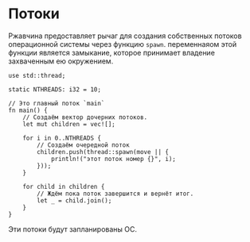 # Потоки

Ржавчина предоставляет рычаг для создания собственных потоков операционной системы через функцию `spawn`. переменнаяом этой функции является замыкание, которое принимает владение захваченным ею окружением.

```rust,editable
use std::thread;

static NTHREADS: i32 = 10;

// Это главный поток `main`
fn main() {
    // Создаём вектор дочерних потоков.
    let mut children = vec![];

    for i in 0..NTHREADS {
        // Создаём очередной поток
        children.push(thread::spawn(move || {
            println!("этот поток номер {}", i);
        }));
    }

    for child in children {
        // Ждём пока поток завершится и вернёт итог.
        let _ = child.join();
    }
}
```

Эти потоки будут запланированы ОС.
